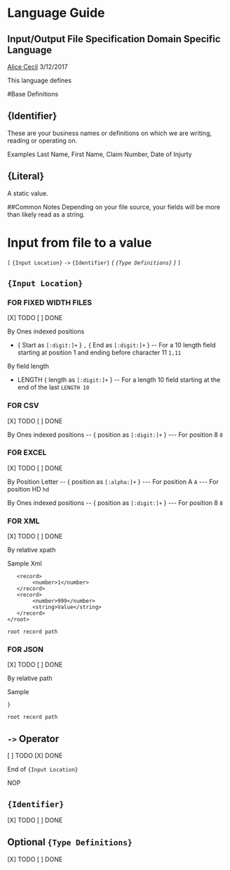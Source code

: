 # Language Guide 
## Input/Output File Specification Domain Specific Language
[Alice Cecil](https://github.com/alycecil) 
3/12/2017


This language defines

#Base Definitions 
## {Identifier}
These are your business names or definitions on which we are writing, reading or operating on.

Examples
Last Name, First Name, Claim Number, Date of Injurty


## {Literal}
A static value. 

##Common Notes
Depending on your file source, your fields will be more than likely read as a string. 

# Input from file to a value

`[` `{Input Location}` `->` `{Identifier}` *( `{Type Definitions}` )* `]`

## `{Input Location}`

### FOR FIXED WIDTH FILES
[X] TODO
[ ] DONE

By Ones indexed positions
- { Start as `[:digit:]+` } `,` { End as `[:digit:]+` }
-- For a 10 length field starting at position 1 and ending before character 11 ```1,11```


By field length
- LENGTH { length as `[:digit:]+` }
-- For a length 10 field starting at the end of the last ```LENGTH 10```


### FOR CSV
[X] TODO
[ ] DONE

By Ones indexed positions
-- { position as `[:digit:]+` }
--- For position 8 ```8```


### FOR EXCEL
[X] TODO
[ ] DONE

By Position Letter 
-- { position as `[:alpha:]+` }
--- For position A ```A```
--- For position HD ```hd```


By Ones indexed positions
-- { position as `[:digit:]+` }
--- For position 8 ```8```


### FOR XML
[X] TODO
[ ] DONE

By relative xpath

Sample Xml
```<root>
   <record>
        <number>1</number>
   </record>
   <record>
        <number>999</number>
        <string>Value</string>
   </record>
</root>
```


```
root record path
```

### FOR JSON
[X] TODO
[ ] DONE

By relative path

Sample 
``` { 
}
```

```
root record path
```

## `->` Operator
[ ] TODO
[X] DONE

End of `{Input Location}`

NOP

## `{Identifier}`
[X] TODO
[ ] DONE


## Optional `{Type Definitions}`
[X] TODO
[ ] DONE